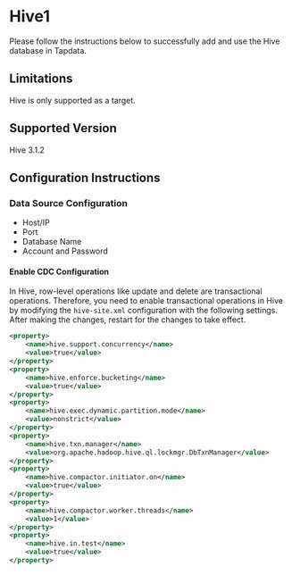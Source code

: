 # Hive1

Please follow the instructions below to successfully add and use the Hive database in Tapdata.

## Limitations

Hive is only supported as a target.

## Supported Version

Hive 3.1.2

## Configuration Instructions

### Data Source Configuration

- Host/IP
- Port
- Database Name
- Account and Password

#### Enable CDC Configuration

In Hive, row-level operations like update and delete are transactional operations. Therefore, you need to enable transactional operations in Hive by modifying the `hive-site.xml` configuration with the following settings. After making the changes, restart for the changes to take effect.

```xml
<property>
    <name>hive.support.concurrency</name>
    <value>true</value>
</property>
<property>
    <name>hive.enforce.bucketing</name>
    <value>true</value>
</property>
<property>
    <name>hive.exec.dynamic.partition.mode</name>
    <value>nonstrict</value>
</property>
<property>
    <name>hive.txn.manager</name>
    <value>org.apache.hadoop.hive.ql.lockmgr.DbTxnManager</value>
</property>
<property>
    <name>hive.compactor.initiator.on</name>
    <value>true</value>
</property>
<property>
    <name>hive.compactor.worker.threads</name>
    <value>1</value>
</property>
<property>
    <name>hive.in.test</name>
    <value>true</value>
</property>
```